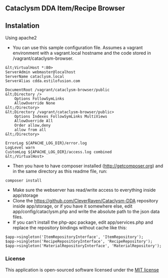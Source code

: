 ## Cataclysm DDA Item/Recipe Browser

## Instalation

Using apache2

* You can use this sample configuration file. Assumes a vagrant environment with a vagrant.local hostname and the code stored in /vagrant/cataclysm-browser.

```
&lt;VirtualHost *:80>
ServerAdmin webmaster@localhost
ServerName cataclysm.local
ServerAlias cdda.estilofusion.com

DocumentRoot /vagrant/cataclysm-browser/public
&lt;Directory />
	Options FollowSymLinks
	AllowOverride None
&lt;/Directory>
&lt;Directory /vagrant/cataclysm-browser/public>
	Options Indexes FollowSymLinks MultiViews
	AllowOverride All
	Order allow,deny
	allow from all
&lt;/Directory>

ErrorLog ${APACHE_LOG_DIR}/error.log
LogLevel warn
CustomLog ${APACHE_LOG_DIR}/access.log combined
&lt;/VirtualHost>
```

* Then you have to have composer installed (http://getcomposer.org) and in the same directory as this readme file, run:

```
composer install
```

* Make sure the webserver has read/write access to everything inside app/storage
* Clone the https://github.com/CleverRaven/Cataclysm-DDA repository inside app/storage, or if you have it somewhere else, edit app/config/cataclysm.php and write the absolute path to the json data files.
* If you can't install the php-apc package, edit app/services.php and replace the repository bindings without cache like this:

```
$app->singleton('ItemRepositoryInterface', 'ItemRepository');
$app->singleton('RecipeRepositoryInterface', 'RecipeRepository');
$app->singleton('MaterialRepositoryInterface', 'MaterialRepository');
```

### License

This application is open-sourced software licensed under the [MIT license](http://opensource.org/licenses/MIT)

